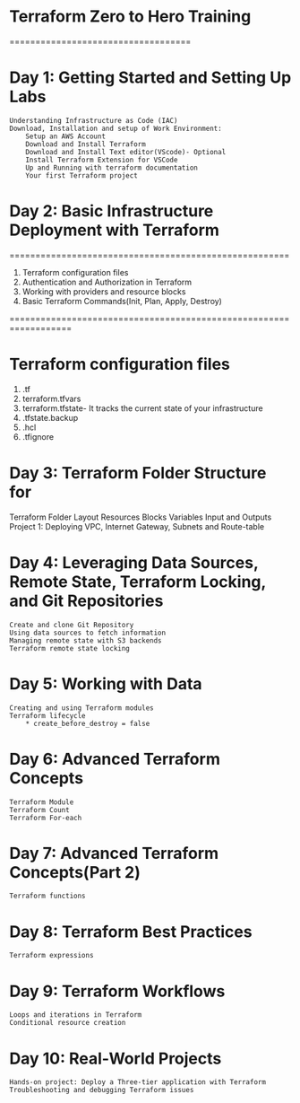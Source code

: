 # Terraform Zero to Hero Training
===================================

# Day 1: Getting Started and Setting Up Labs
    Understanding Infrastructure as Code (IAC)  
    Download, Installation and setup of Work Environment:
        Setup an AWS Account
        Download and Install Terraform 
        Download and Install Text editor(VScode)- Optional
        Install Terraform Extension for VSCode 
        Up and Running with terraform documentation 
        Your first Terraform project

# Day 2: Basic Infrastructure Deployment with Terraform
======================================================
1. Terraform configuration files     
2. Authentication and Authorization in Terraform 
3. Working with providers and resource blocks
4. Basic Terraform Commands(Init, Plan, Apply, Destroy)
   
==================================================================
# Terraform configuration files
1. .tf
2. terraform.tfvars
3. terraform.tfstate- It tracks the current state  of your infrastructure
4. .tfstate.backup
5. .hcl
6. .tfignore

# Day 3: Terraform Folder Structure for 
Terraform Folder Layout
Resources Blocks
Variables Input and Outputs
Project 1: Deploying VPC, Internet Gateway, Subnets and Route-table 

 # Day 4: Leveraging Data Sources, Remote State, Terraform Locking, and Git Repositories
    Create and clone Git Repository
    Using data sources to fetch information
    Managing remote state with S3 backends
    Terraform remote state locking

# Day 5: Working with Data
    Creating and using Terraform modules
    Terraform lifecycle
        * create_before_destroy = false

# Day 6: Advanced Terraform Concepts
    Terraform Module
    Terraform Count 
    Terraform For-each

# Day 7: Advanced Terraform Concepts(Part 2)
    Terraform functions 

# Day 8: Terraform Best Practices
    Terraform expressions

# Day 9: Terraform Workflows
    Loops and iterations in Terraform
    Conditional resource creation
    
# Day 10: Real-World Projects
    Hands-on project: Deploy a Three-tier application with Terraform
    Troubleshooting and debugging Terraform issues
